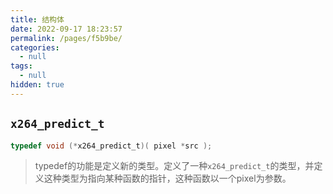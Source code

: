 ```yaml
---
title: 结构体
date: 2022-09-17 18:23:57
permalink: /pages/f5b9be/
categories: 
  - null
tags: 
  - null
hidden: true
---
```




## `x264_predict_t`

```c
typedef void (*x264_predict_t)( pixel *src );
```

>  typedef的功能是定义新的类型。定义了一种`x264_predict_t`的类型，并定义这种类型为指向某种函数的指针，这种函数以一个pixel为参数。
